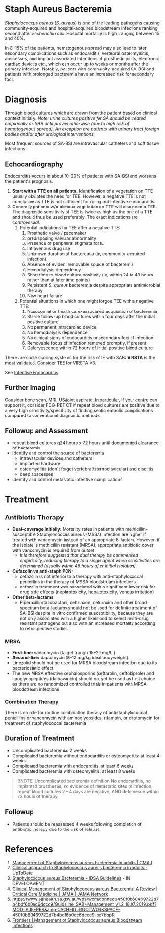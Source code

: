 # Staph Aureus Bacteremia
_Staphylococcus aureus_ (_S. aureus_) is one of the leading pathogens causing community-acquired and hospital-acquired bloodstream infections ranking second after _Escherichia coli_. Hospital mortality is high, ranging between 15 and 40%.

In 8–15% of the patients, hematogenous spread may also lead to later secondary complications such as endocarditis, vertebral osteomyelitis, abscesses, and implant associated infections of prosthetic joints, electronic cardiac devices etc., which can occur up to weeks or months after the primary infection. Notably, patients with community-acquired SA-BSI and patients with prolonged bacteremia have an increased risk for secondary foci.

# Diagnosis
Through blood cultures which are drawn from the patient based on clinical context initially. *Note: urine cultures positive for SA should be treated empirically as SAB until proven otherwise (due to high risk of hematogenous spread). An exception are patients with urinary tract foreign bodies and/or after urological interventions.*

Most frequent sources of SA-BSI are intravascular catheters and soft tissue infections

## Echocardiography
Endocarditis occurs in about 10–20% of patients with SA-BSI and worsens the patient's prognosis.

1. **Start with a TTE on all patients.** Identification of a vegetation on TTE usually obviates the need for TEE. However, a negative TTE is not conclusive as TTE is not sufficient for ruling out infective endocarditis.
2. Generally patients w/o obvious vegetation on TTE will also need a TEE. The diagnostic sensitivity of TEE is twice as high as the one of a TTE and should thus be used preferably. The exact indications are *controversial*. 
	1. Potential indications for TEE after a negative TTE:
		1. Prosthetic valve / pacemaker
		2. predisposing valvular abnormality
		3. Presence of peripheral stigmata for IE
		4. Intravenous drug use
		5. Unknown duration of bacteremia (ie, community-acquired infection)
		6. Absence of evident removable source of bacteremia
		7. Hemodialysis dependency
		8. Short time to blood culture positivity (ie, within 24 to 48 hours rather than at later time points)
		9. Persistent _S. aureus_ bacteremia despite appropriate antimicrobial therapy
		10. New heart failure
	2. Potential situations in which one might forgoe TEE with a negative TTE:
		1. Nosocomial or health care-associated acquisition of bacteremia
		2. Sterile follow-up blood cultures within four days after the initial positive culture
		3. No permanent intracardiac device
		4. No hemodialysis dependence
		5. No clinical signs of endocarditis or secondary foci of infection
		6. Removable focus of infection removed promptly, if present
		7. Defervescence within 72 hours of initial positive blood culture

There are some scoring systems for the risk of IE with SAB: **VIRSTA** is the most validated. Consider TEE for VIRSTA ≥3.

See [Infective Endocarditis](Infective%20Endocarditis.md).

## Further Imaging
Consider bone scan, MRI, US/joint aspirate. In particular, if your centre can support it, consider FDG-PET CT if repeat blood cultures are positive due to a very high sensitivity/specificity of finding septic embolic complications compared to conventional diagnostic methods.

## Followup and Assessment
- repeat blood cultures q24 hours x 72 hours until documented clearance of bacteremia
- identify and control the source of bacteremia
	- intravascular devices and catheters
	- implanted hardware
	- osteomyelitis (don't forget vertebral/sternoclavicular) and disciitis
	- deep abscesses
- identify and control metastatic infective complications

# Treatment
## Antibiotic Therapy
- **Dual-coverage initially:** Mortality rates in patients with methicillin-susceptible Staphylococcus aureus (MSSA) infection are higher if treated with vancomycin instead of an appropriate ß-lactam. However, if the isolate is methicillin resistant (MRSA), appropriate antibiotic cover with vancomycin is required from outset.
	- *It is therefore suggested that dual therapy be commenced empirically, reducing therapy to a single agent when sensitivities are determined (usually within 48 hours after initial isolation).*
- **Cefazolin vs anti-staph PCN:**
	- cefazolin is not inferior to a therapy with anti-staphylococcal penicillins in the therapy of MSSA bloodstream infections
	- cefazolin treatment was associated with a significant lower risk for drug side effects (nephrotoxicity, hepatotoxicity, venous irritation)
- **Other beta-lactams**
	- Piperacillin/tazobactam, ceftriaxon, cefuroxim and other broad spectrum beta-lactams should not be used for definite treatment of SA-BSI despite in vitro confirmed susceptibility, because they are not only associated with a higher likelihood to select multi-drug resistant pathogens but also with an increased mortality according to retrospective studies

### MRSA
- **First-line:** vancomycin (target trough 15–20 mg/L )
- **Second-line:** daptomycin (8–12 mg/kg ideal bodyweight)
- Linezolid should not be used for MRSA bloodstream infection due to its bacteriostatic effect
- The new MRSA effective cephalosporins (ceftarolin, ceftobiprole) and lipoglycopeptides (dalbavancin) should not yet be used as first choice as there are no randomized controlled trials in patients with MRSA bloodstream infections

### Combination Therapy
There is no role for routine combination therapy of antistaphylococcal penicillins or vancomycin with aminoglycosides, rifampin, or daptomycin for treatment of staphylococcal bacteremia

## Duration of Treatment
- Uncomplicated bacteremia: 2 weeks  
- Complicated bacteremia without endocarditis or osteomyelitis: at least 4 weeks  
- Complicated bacteremia with endocarditis: at least 6 weeks  
- Complicated bacteremia with osteomyelitis: at least 8 weeks

> [!NOTE] Uncomplicated bacteremia definition
> No endocarditis, no implanted prostheses, no evidence of metastatic sites of infection,  
repeat blood cultures 2 – 4 days are negative, AND defervesce within 72 hours of therapy.

## Followup
- Patients should be reassessed 4 weeks following completion of antibiotic therapy due to the risk of relapse.

# References
1. [Management of Staphylococcus aureus bacteremia in adults | CMAJ](https://www.cmaj.ca/content/191/35/E967)
2. [Clinical approach to Staphylococcus aureus bacteremia in adults - UpToDate](https://www.uptodate.com/contents/clinical-approach-to-staphylococcus-aureus-bacteremia-in-adults)
3. [Staphylococcus aureus Bacteremia - IDSA Guidelines](https://www.idsociety.org/practice-guideline/staphylococcus-aureus-bacteremia/) - IN DEVELOPMENT
4. [Clinical Management of Staphylococcus aureus Bacteremia: A Review | Critical Care Medicine | JAMA | JAMA Network](https://jamanetwork-com.libaccess.lib.mcmaster.ca/journals/jama/fullarticle/1910116)
5. https://www.sahealth.sa.gov.au/wps/wcm/connect/450f0b80469722d7b4bdf6b0ec6dccc9/Guideline_SAB+Management_v1.2_18.07.2019.pdf?MOD=AJPERES&amp;CACHEID=ROOTWORKSPACE-450f0b80469722d7b4bdf6b0ec6dccc9-oe7bbpR
6. [Frontiers | Management of Staphylococcus aureus Bloodstream Infections](https://www.frontiersin.org/articles/10.3389/fmed.2020.616524/full)